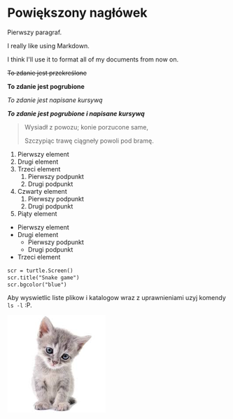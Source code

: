 

# Powiększony nagłówek


Pierwszy paragraf.

I really like using Markdown.

I think I'll use it to format all of my documents from now on.

~~To zdanie jest przekreślone~~

**To zdanie jest pogrubione**

*To zdanie jest napisane kursywą*

***To zdanie jest pogrubione i napisane kursywą***

> Wysiadł z powozu; konie porzucone same,
>
> Szczypiąc trawę ciągneły powoli pod bramę. 

1. Pierwszy element
2. Drugi element
3. Trzeci element
    1. Pierwszy podpunkt
    2. Drugi podpunkt
4. Czwarty element
    1. Pierwszy podpunkt
    2. Drugi podpunkt
5. Piąty element

- Pierwszy element
- Drugi element
    - Pierwszy podpunkt
    - Drugi podpunkt
- Trzeci element

```
scr = turtle.Screen()
scr.title("Snake game")
scr.bgcolor("blue")
```

Aby wyswietlic liste plikow i katalogow wraz z uprawnieniami uzyj komendy `ls -l` :P.

![Fajny kotek :)](https://github.com/klewandowski676/dowolne_repozytorium/blob/main/kotek.jpg)
